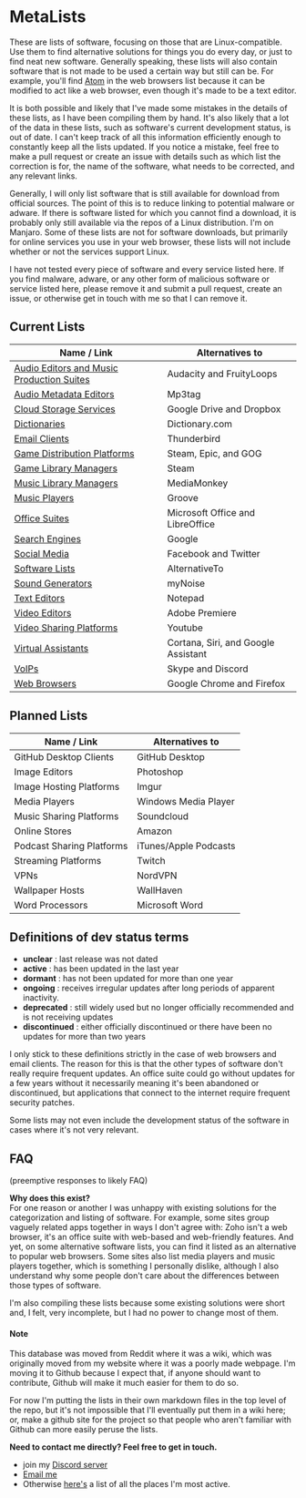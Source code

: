 # MetaLists
These are lists of software, focusing on those that are Linux-compatible. Use them to find alternative solutions for things you do every day, or just to find neat new software. Generally speaking, these lists will also contain software that is not made to be used a certain way but still can be. For example, you'll find [Atom](https://atom.io/) in the web browsers list because it can be modified to act like a web browser, even though it's made to be a text editor.

It is both possible and likely that I've made some mistakes in the details of these lists, as I have been compiling them by hand. It's also likely that a lot of the data in these lists, such as software's current development status, is out of date. I can't keep track of all this information efficiently enough to constantly keep all the lists updated. If you notice a mistake, feel free to make a pull request or create an issue with details such as which list the correction is for, the name of the software, what needs to be corrected, and any relevant links.

Generally, I will only list software that is still available for download from official sources. The point of this is to reduce linking to potential malware or adware. If there is software listed for which you cannot find a download, it is probably only still available via the repos of a Linux distribution. I'm on Manjaro. Some of these lists are not for software downloads, but primarily for online services you use in your web browser, these lists will not include whether or not the services support Linux.

I have not tested every piece of software and every service listed here. If you find malware, adware, or any other form of malicious software or service listed here, please remove it and submit a pull request, create an issue, or otherwise get in touch with me so that I can remove it.

## Current Lists
| Name / Link                                                         | Alternatives to                     |
| ------------------------------------------------------------------- | ----------------------------------- |
| [Audio Editors and Music Production Suites](lists/audio_editors.md) | Audacity and FruityLoops            |
| [Audio Metadata Editors](lists/audio_meta_editors.md)               | Mp3tag                              |
| [Cloud Storage Services](lists/clouds.md)                           | Google Drive and Dropbox            |
| [Dictionaries](lists/dictionaries.md)                               | Dictionary.com                      |
| [Email Clients](lists/email_clients.md)                             | Thunderbird                         |
| [Game Distribution Platforms](lists/game_distribs.md)               | Steam, Epic, and GOG                |
| [Game Library Managers](lists/game_libraries.md)                    | Steam                               |
| [Music Library Managers](lists/music_libraries.md)                  | MediaMonkey                         |
| [Music Players](lists/music_players.md)                             | Groove                              |
| [Office Suites](lists/office_suites.md)                             | Microsoft Office and LibreOffice    |
| [Search Engines](lists/search_engines.md)                           | Google                              |
| [Social Media](lists/social_media.md)                               | Facebook and Twitter                |
| [Software Lists](lists/software_lists.md)                           | AlternativeTo                       |
| [Sound Generators](lists/sound_gens.md)                             | myNoise                             |
| [Text Editors](lists/text_editors.md)                               | Notepad                             |
| [Video Editors](lists/video_editors.md)                             | Adobe Premiere                      |
| [Video Sharing Platforms](lists/video_sharing.md)                   | Youtube                             |
| [Virtual Assistants](lists/virtual_assistants.md)                   | Cortana, Siri, and Google Assistant |
| [VoIPs](lists/voips.md)                                             | Skype and Discord                   |
| [Web Browsers](lists/web_browsers.md)                               | Google Chrome and Firefox           |

## Planned Lists
| Name / Link               | Alternatives to       |
| ------------------------- | --------------------- |
| GitHub Desktop Clients    | GitHub Desktop        |
| Image Editors             | Photoshop             |
| Image Hosting Platforms   | Imgur                 |
| Media Players             | Windows Media Player  |
| Music Sharing Platforms   | Soundcloud            |
| Online Stores             | Amazon                |
| Podcast Sharing Platforms | iTunes/Apple Podcasts |
| Streaming Platforms       | Twitch                |
| VPNs                      | NordVPN               |
| Wallpaper Hosts           | WallHaven             |
| Word Processors           | Microsoft Word        |

## Definitions of dev status terms
- **unclear** : last release was not dated
- **active** : has been updated in the last year
- **dormant** : has not been updated for more than one year
- **ongoing** : receives irregular updates after long periods of apparent inactivity.
- **deprecated** : still widely used but no longer officially recommended and is not receiving updates
- **discontinued** : either officially discontinued or there have been no updates for more than two years

I only stick to these definitions strictly in the case of web browsers and email clients. The reason for this is that the other types of software don't really require frequent updates. An office suite could go without updates for a few years without it necessarily meaning it's been abandoned or discontinued, but applications that connect to the internet require frequent security patches.

Some lists may not even include the development status of the software in cases where it's not very relevant.

## FAQ
(preemptive responses to likely FAQ)

**Why does this exist?**  
For one reason or another I was unhappy with existing solutions for the categorization and listing of software. For example, some sites group vaguely related apps together in ways I don't agree with: Zoho isn't a web browser, it's an office suite with web-based and web-friendly features. And yet, on some alternative software lists, you can find it listed as an alternative to popular web browsers. Some sites also list media players and music players together, which is something I personally dislike, although I also understand why some people don't care about the differences between those types of software.

I'm also compiling these lists because some existing solutions were short and, I felt, very incomplete, but I had no power to change most of them.

#### Note
This database was moved from Reddit where it was a wiki, which was originally moved from my website where it was a poorly made webpage. I'm moving it to Github because I expect that, if anyone should want to contribute, Github will make it much easier for them to do so.

For now I'm putting the lists in their own markdown files in the top level of the repo, but it's not impossible that I'll eventually put them in a wiki here; or, make a github site for the project so that people who aren't familiar with Github can more easily peruse the lists.

**Need to contact me directly? Feel free to get in touch.**  
- join my [Discord server](https://discord.gg/NqqU2fV)
- [Email me](mailto:jontiamac@gmail.com)
- Otherwise [here's](https://tiamarth.com/card.php) a list of all the places I'm most active.
